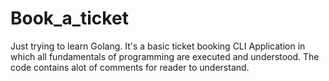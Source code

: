 # Book_a_ticket
Just trying to learn Golang. 
It's a basic ticket booking CLI Application in which all fundamentals of programming are executed and understood.
The code contains alot of comments for reader to understand.

